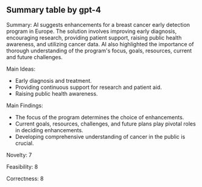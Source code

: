 ## Summary table by gpt-4
Summary: 
AI suggests enhancements for a breast cancer early detection program in Europe. The solution involves improving early diagnosis, encouraging research, providing patient support, raising public health awareness, and utilizing cancer data. AI also highlighted the importance of thorough understanding of the program's focus, goals, resources, current and future challenges. 

Main Ideas: 
- Early diagnosis and treatment.
- Providing continuous support for research and patient aid.
- Raising public health awareness.

Main Findings: 
- The focus of the program determines the choice of enhancements.
- Current goals, resources, challenges, and future plans play pivotal roles in deciding enhancements.
- Developing comprehensive understanding of cancer in the public is crucial.

Novelty: 7

Feasibility: 8

Correctness: 8